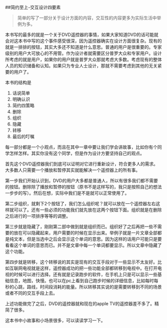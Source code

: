 ##简约至上-交互设计四要素

 > 简单的写了一部分关于设计方面的内容，交互性的内容更多为实际生活中举例为多。
 
 本书写的最多的就是一个关于DVD遥控器的事情，如果大家知道DVD的话可能就会对这本书中写的这个事件感受很深，因为遥控器确实在设计方面很复杂。现有的就是一排排的按钮，其实大多还不知道是什么意思。普通的用户是很重要的。专家级别的用户大可放心的不用管。作为设计者就需要区分普罗大众和专家用户。设计所考虑的就是用户，如果你的用户就是普罗大众那就考虑大多数。考虑现有的整体人员的知识储备和认知。如果只为专业人士设计，那就不需要考虑到其他的无关紧要的用户了。
 
 本书的结构是
 
 1. 话说简单
 2. 明确认识
 3. 简约四策略
 4. 删除
 5. 组织
 6. 隐藏
 7. 转移
 8. 最后的叮嘱

每一部分都是一个小观点，而且在其中一章中要让我们学会讲故事，比如你有个同学怎样怎样。其实你没有这个同学，但是作为设计方要坚持自己的观点。

首先这个DVD遥控器我们到底可以证明对它进行重新设计，符合更多人的需求。大多数人只需要一个播放和暂停其实就能解决一个遥控器上的所有事。

第一步我们开始认识到，DVD的用户大多都是普通人，所以有很多我们都不需要的按钮。删除除了播放和暂停的按钮（原书不是这样写的，我只是按照自己的想法一步步的写）。然后在想，实际中我们是不是就可以正常使用了。

第二步组织，就剩下2个按钮了，我们怎么组织呢？就可以放在一个遥控器左右这样就可以了。还有一些必须的功能我们就先放在这两个按钮下面。组织就是在删除之后进行的一项排序等等的调整。

第三步就是隐藏了，刚刚第二部中做到就是组织而已。组织好了之后再把一些不需要的放在可以隐藏起来，用户需要的时候在显示出来。举例子就是一片文章全部都是纯文本，但是当选中之后会显示这个单词的意思。因为这样的话用户可能只是要看看这个单词的意思而已。并不是文章中每一个单词都要显示。所以文章中隐藏了这个功能。

第四步就是转移，这个转移说的其实是现有的交互手段对于一些显示不太友好。比如互联网电视就是这样，遥控器成功的把一些功能全部都转移到电视中。在打开电视的时候可以进行选择。还有就是记录跑步的软件，在手机上只是可以显示一些基础信息，地图，快慢。也可以在pc上看到自己跑步时候的详细信息，比如每时每秒的心跳，路线，时间段消耗的能量。所以转移其实说的是需要转移到不同的场景或者不同的交互手段上去。

上述功能做完了之后，DVD的遥控器就和现在的apple TV的遥控器差不多了。精简了很多。

这本书中小故事和小场景很多，可以读读学习一下。




